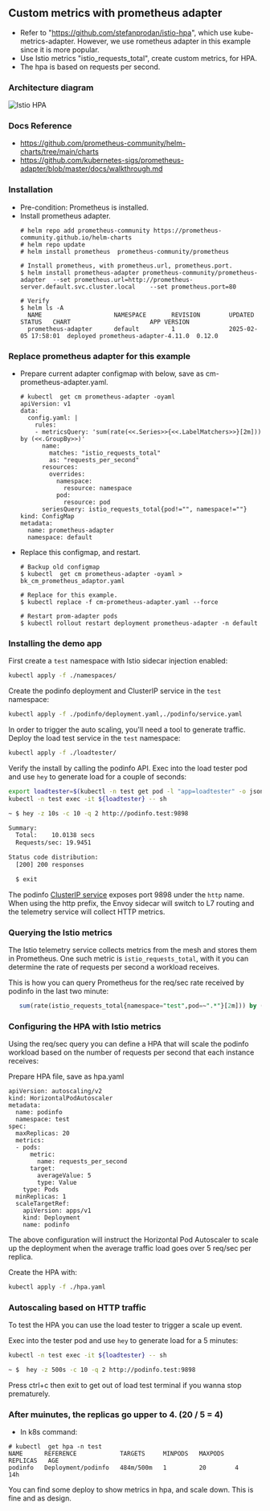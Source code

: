 ## Custom metrics with prometheus adapter
- Refer to "https://github.com/stefanprodan/istio-hpa", which use kube-metrics-adapter. However, we use rometheus adapter in this example since it is more popular.
- Use Istio metrics "istio_requests_total", create custom metrics, for HPA.
- The hpa is based on requests per second.

### Architecture diagram
![Istio HPA](https://raw.githubusercontent.com/stefanprodan/istio-hpa/master/diagrams/istio-hpa-overview.png)

### Docs Reference
- https://github.com/prometheus-community/helm-charts/tree/main/charts
- https://github.com/kubernetes-sigs/prometheus-adapter/blob/master/docs/walkthrough.md

### Installation
- Pre-condition: Prometheus is installed.
- Install prometheus adapter. 
  ```
  # helm repo add prometheus-community https://prometheus-community.github.io/helm-charts
  # helm repo update
  # helm install prometheus  prometheus-community/prometheus
  
  # Install prometheus, with prometheus.url, prometheus.port.
  $ helm install prometheus-adapter prometheus-community/prometheus-adapter  --set prometheus.url=http://prometheus-server.default.svc.cluster.local    --set prometheus.port=80

  # Verify 
  $ helm ls -A
    NAME                    NAMESPACE       REVISION        UPDATED              STATUS   CHART                      APP VERSION
    prometheus-adapter      default         1               2025-02-05 17:58:01  deployed prometheus-adapter-4.11.0  0.12.0 
  ```

### Replace prometheus adapter for this example
- Prepare current adapter configmap with below, save as cm-prometheus-adapter.yaml.
  ```
  # kubectl  get cm prometheus-adapter -oyaml
  apiVersion: v1
  data:
    config.yaml: |
      rules:
      - metricsQuery: 'sum(rate(<<.Series>>{<<.LabelMatchers>>}[2m])) by (<<.GroupBy>>)'
        name:
          matches: "istio_requests_total"
          as: "requests_per_second"
        resources:
          overrides:
            namespace:
              resource: namespace
            pod:
              resource: pod
        seriesQuery: istio_requests_total{pod!="", namespace!=""}
  kind: ConfigMap
  metadata:
    name: prometheus-adapter
    namespace: default
  ```

- Replace this configmap, and restart.
  ```
  # Backup old configmap
  $ kubectl  get cm prometheus-adapter -oyaml > bk_cm_prometheus_adaptor.yaml
  
  # Replace for this example.
  $ kubectl replace -f cm-prometheus-adapter.yaml --force  

  # Restart prom-adapter pods
  $ kubectl rollout restart deployment prometheus-adapter -n default
  ```


### Installing the demo app
 
First create a `test` namespace with Istio sidecar injection enabled:

```bash
kubectl apply -f ./namespaces/
```

Create the podinfo deployment and ClusterIP service in the `test` namespace:

```bash
kubectl apply -f ./podinfo/deployment.yaml,./podinfo/service.yaml
```

In order to trigger the auto scaling, you'll need a tool to generate traffic.
Deploy the load test service in the `test` namespace:

```bash
kubectl apply -f ./loadtester/
```

Verify the install by calling the podinfo API.
Exec into the load tester pod and use `hey` to generate load for a couple of seconds:

```bash
export loadtester=$(kubectl -n test get pod -l "app=loadtester" -o jsonpath='{.items[0].metadata.name}')
kubectl -n test exec -it ${loadtester} -- sh

~ $ hey -z 10s -c 10 -q 2 http://podinfo.test:9898

Summary:
  Total:	10.0138 secs
  Requests/sec:	19.9451

Status code distribution:
  [200]	200 responses

  $ exit
```

The podinfo [ClusterIP service](https://github.com/johnzheng1975/kcd_beijing2025/blob/main/hpa_requests_gpu/podinfo/service.yaml)
exposes port 9898 under the `http` name. When using the http prefix, the Envoy sidecar will
switch to L7 routing and the telemetry service will collect HTTP metrics.

### Querying the Istio metrics

The Istio telemetry service collects metrics from the mesh and stores them in Prometheus. One such metric is
`istio_requests_total`, with it you can determine the rate of requests per second a workload receives.

This is how you can query Prometheus for the req/sec rate received by podinfo in the last two minute:

```sql
   sum(rate(istio_requests_total{namespace="test",pod=~".*"}[2m])) by (namespace, pod)
```


### Configuring the HPA with Istio metrics

Using the req/sec query you can define a HPA that will scale the podinfo workload based on the number of requests
per second that each instance receives:

Prepare HPA file, save as hpa.yaml
```
apiVersion: autoscaling/v2
kind: HorizontalPodAutoscaler
metadata:
  name: podinfo
  namespace: test
spec:
  maxReplicas: 20
  metrics:
  - pods:
      metric:
        name: requests_per_second 
      target:
        averageValue: 5
        type: Value
    type: Pods
  minReplicas: 1
  scaleTargetRef:
    apiVersion: apps/v1
    kind: Deployment
    name: podinfo
```
 

The above configuration will instruct the Horizontal Pod Autoscaler to scale up the deployment when the average traffic
load goes over 5 req/sec per replica.

Create the HPA with:

```bash
kubectl apply -f ./hpa.yaml
```


### Autoscaling based on HTTP traffic

To test the HPA you can use the load tester to trigger a scale up event.

Exec into the tester pod and use `hey` to generate load for a 5 minutes:

```bash
kubectl -n test exec -it ${loadtester} -- sh

~ $  hey -z 500s -c 10 -q 2 http://podinfo.test:9898
```
Press ctrl+c then exit to get out of load test terminal if you wanna stop prematurely.
 

### After muinutes, the replicas go upper to 4.  (20 / 5 = 4)
- In k8s command:
```
# kubectl  get hpa -n test
NAME      REFERENCE            TARGETS     MINPODS   MAXPODS   REPLICAS   AGE
podinfo   Deployment/podinfo   484m/500m   1         20        4          14h
```
 

You can find some deploy to show metrics in hpa, and scale down. This is fine and as design.
 
